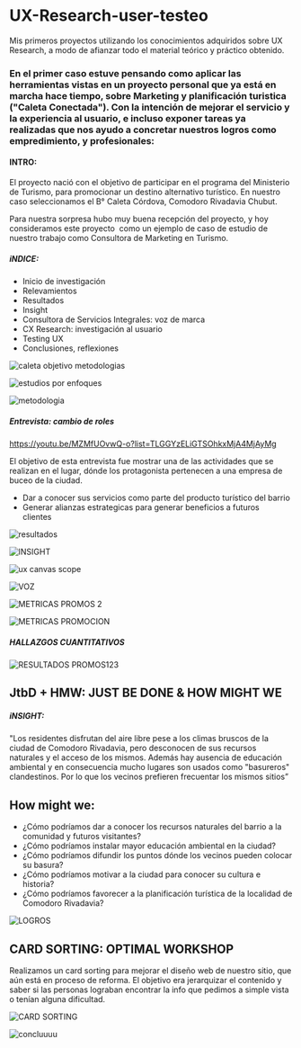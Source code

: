 # UX-Research-user-testeo
Mis primeros proyectos utilizando los conocimientos adquiridos sobre UX Research, a modo de afianzar todo el material teórico y práctico obtenido. 

### En el primer caso estuve pensando como aplicar las herramientas vistas en un proyecto personal que ya está en marcha hace tiempo, sobre Marketing y planificación turistica ("Caleta Conectada"). Con la intención de mejorar el servicio y la experiencia al usuario, e incluso exponer tareas ya realizadas que nos ayudo a concretar nuestros logros como empredimiento, y profesionales: 

#### INTRO:
El proyecto nació con el objetivo de participar en el programa del Ministerio de Turismo, para promocionar un destino alternativo turístico. En nuestro caso seleccionamos el B° Caleta Córdova, Comodoro Rivadavia Chubut. 

Para nuestra sorpresa hubo muy buena recepción del proyecto, y hoy consideramos este proyecto  como un ejemplo de caso de estudio de nuestro trabajo como Consultora de Marketing en Turismo.

##### iNDICE: 

- Inicio de investigación
- Relevamientos 
- Resultados 
- Insight
- Consultora de Servicios Integrales: voz de marca
- CX Research: investigación al usuario
- Testing UX
- Conclusiones, reflexiones

![caleta objetivo metodologias](https://user-images.githubusercontent.com/80054717/184385874-cda13f8d-cfb1-4814-8406-16dfd5a19d4b.png)

![estudios por enfoques](https://user-images.githubusercontent.com/80054717/184385948-97659342-0433-4e40-a51d-0188bf003ada.png)

![metodologia](https://user-images.githubusercontent.com/80054717/184386048-f2e21424-1714-4cc1-8867-4b63d357b55c.png)

##### Entrevista: cambio de roles 
https://youtu.be/MZMfUOvwQ-o?list=TLGGYzELiGTSOhkxMjA4MjAyMg

El objetivo de esta entrevista fue mostrar una de las actividades que se realizan en el lugar, dónde los protagonista pertenecen a una empresa de buceo de la ciudad. 
- Dar a conocer sus servicios como parte del producto turístico del barrio 
- Generar alianzas estrategicas para generar beneficios a futuros clientes 

![resultados](https://user-images.githubusercontent.com/80054717/184386419-d1ad53ac-cdce-4513-8e62-b9a505fa768e.png)


![INSIGHT](https://user-images.githubusercontent.com/80054717/184386504-51fad926-cdc2-4aee-81d6-f8bec013f1ca.png)


![ux canvas scope](https://user-images.githubusercontent.com/80054717/184387566-a6530286-a890-4449-8663-dd04b71cb57c.png)


![VOZ](https://user-images.githubusercontent.com/80054717/184387670-c6c0bcc2-4403-429c-ac9e-30ac69dab2e9.png)


![METRICAS PROMOS 2](https://user-images.githubusercontent.com/80054717/184388161-5428be39-6479-4daa-8775-82eb411b8294.png)

![METRICAS PROMOCION](https://user-images.githubusercontent.com/80054717/184388197-4c8d7cff-bcc0-4e90-907b-7e63b9bb4dd5.png)

##### HALLAZGOS CUANTITATIVOS

![RESULTADOS PROMOS123](https://user-images.githubusercontent.com/80054717/184388437-4e090b54-4d8c-4643-8efc-4843d2def813.png)


## JtbD + HMW: JUST BE DONE & HOW MIGHT WE

##### iNSIGHT: 
"Los residentes disfrutan del aire libre pese a los climas bruscos de la ciudad de Comodoro Rivadavia, pero desconocen de sus recursos naturales y el acceso de los mismos. Además hay ausencia de educación ambiental y en consecuencia mucho lugares son usados como "basureros" clandestinos. Por lo que los vecinos prefieren frecuentar los mismos sitios”

## How might we:

- ¿Cómo podríamos dar a conocer los recursos naturales del barrio a la comunidad y futuros visitantes?
- ¿Cómo podríamos instalar mayor educación ambiental en la ciudad?
- ¿Cómo podríamos difundir los puntos dónde los vecinos pueden colocar su basura?
- ¿Cómo podríamos motivar a la ciudad para conocer su cultura e historia?
- ¿Cómo podríamos favorecer a la planificación turística de la localidad de Comodoro Rivadavia?


![LOGROS](https://user-images.githubusercontent.com/80054717/184388834-05a9dcbc-31bf-4e15-8f3b-f0417420f547.png)



## CARD SORTING: OPTIMAL WORKSHOP

Realizamos un card sorting para mejorar el diseño web de nuestro sitio, que aún está en proceso de reforma.
El objetivo era jerarquizar el contenido y saber si las personas lograban encontrar la info que pedimos a simple vista o tenían alguna dificultad.



![CARD SORTING](https://user-images.githubusercontent.com/80054717/184389002-da2a6690-db3f-4e38-8a28-a9440b3a6b7c.png)


![concluuuu](https://user-images.githubusercontent.com/80054717/184389280-53c44e0e-94a4-40d1-9152-46e41224d6a2.png)





